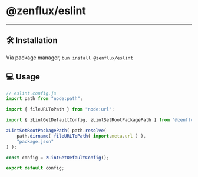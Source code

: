 # @zenflux/eslint

---

## 🛠️ Installation
Via package manager, `bun install @zenflux/eslint`


## 💻 Usage
```javascript
// eslint.config.js
import path from "node:path";

import { fileURLToPath } from "node:url";

import { zLintGetDefaultConfig, zLintSetRootPackagePath } from "@zenflux/eslint";

zLintSetRootPackagePath( path.resolve(
    path.dirname( fileURLToPath( import.meta.url ) ),
    "package.json"
) );

const config = zLintGetDefaultConfig();

export default config;

```
